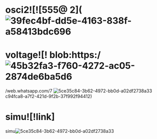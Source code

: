 
# osci2![![555@ 2](![39fec4bf-dd5e-4163-838f-a58413bdc696](https://github.com/user-attachments/assets/32754118-4e35-4dc2-9149-eef19dffd1bf)

# voltage![! blob:https:/![45b32fa3-f760-4272-ac05-2874de6ba5d6](https://github.com/user-attachments/assets/07dbb1e5-79b4-4db9-b24b-59b66ebb12a2)
/web.whatsapp.com/7
![5ce35c84-3b62-4972-bb0d-a02df2738a33](https://github.com/user-attachments/assets/df05793f-1b3a-4489-bae1-92351baa4a2d)
c94fca8-a7f2-421d-9f2b-37f992f94412)
# simu![!link]

simu![5ce35c84-3b62-4972-bb0d-a02df2738a33](https://github.com/user-attachments/assets/63bb2e59-13cb-4da2-a654-4fc3d01c5297)
